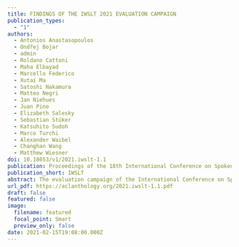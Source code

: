 ```yaml
---
title: FINDINGS OF THE IWSLT 2021 EVALUATION CAMPAIGN
publication_types:
  - "1"
authors:
  - Antonios Anastasopoulos 
  - Ondřej Bojar 
  - admin 
  - Roldano Cattoni
  - Maha Elbayad
  - Marcello Federico
  - Xutai Ma
  - Satoshi Nakamura
  - Matteo Negri
  - Jan Niehues
  - Juan Pino
  - Elizabeth Salesky
  - Sebastian Stüker
  - Katsuhito Sudoh
  - Marco Turchi
  - Alexander Waibel
  - Changhan Wang
  - Matthew Wiesner
doi: 10.18653/v1/2021.iwslt-1.1
publication: Proceedings of the 18th International Conference on Spoken Language Translation (IWSLT 2021)
publication_short: IWSLT
abstract: The evaluation campaign of the International Conference on Spoken Language Translation (IWSLT 2021) featured this year four shared tasks: (i) Simultaneous speech translation, (ii)
url_pdf: https://aclanthology.org/2021.iwslt-1.1.pdf
draft: false
featured: false
image:
  filename: featured
  focal_point: Smart
  preview_only: false
date: 2021-02-15T19:08:00.000Z
---
```

